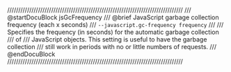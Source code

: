////////////////////////////////////////////////////////////////////////////////
/// @startDocuBlock jsGcFrequency
/// @brief JavaScript garbage collection frequency (each x seconds)
/// `--javascript.gc-frequency frequency`
///
/// Specifies the frequency (in seconds) for the automatic garbage collection
/// of
/// JavaScript objects. This setting is useful to have the garbage collection
/// still work in periods with no or little numbers of requests.
/// @endDocuBlock
////////////////////////////////////////////////////////////////////////////////